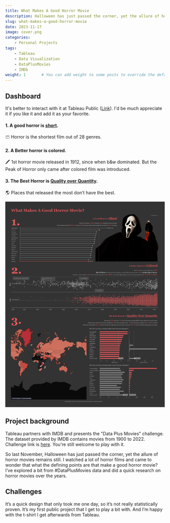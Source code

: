 ```yaml
---
title: What Makes A Good Horror Movie
description: Halloween has just passed the corner, yet the allure of horror movies remains still. What are the defining points that make a good horror movie?
slug: what-makes-a-good-horror-movie
date: 2023-11-17
image: cover.png
categories:
    - Personal Projects
tags:
    - Tableau
    - Data Visualization
    - DataPlusMovies 
    - IMDb
weight: 1       # You can add weight to some posts to override the default sorting (date descending)
---
```


## Dashboard

It's better to interact with it at Tableau Public ([Link](https://public.tableau.com/app/profile/yukiao/viz/WhatMakesAGoodHorrorMovies/Whatmakesagoodhorrormovie)). I'd be much appreciate it if you like it and add it as your favorite.

#### 1. A good horror is <u>short</u>.

🩳 Horror is the shortest film out of 28 genres.  

#### 2. A Better horror is colored. 

🖍️ 1st horror movie released in 1912, since when b&w dominated. But the Peak of Horror only came after colored film was introduced.  

#### 3. The Best Horror is <u>Quality over Quantity</u>.

🌎 Places that released the most don’t have the best.

![What Makes A Good Horror Movie](dashboard.png)

## Project background

Tableau partners with IMDB and presents the "Data Plus Movies" challenge. The dataset provided by IMDB contains movies from 1900 to 2022. Challenge link is [here](https://www.tableau.com/community/movies). You're still welcome to play with it.

So last November, Halloween has just passed the corner, yet the allure of horror movies remains still.  I watched a lot of horror films and came to wonder that what the defining points are that make a good horror movie? I’ve explored a bit from #DataPlusMovies data and did a quick research on horror movies over the years. 

## Challenges

It’s a quick design that only took me one day, so it’s not really statistically proven. It’s my first public project that I get to play a bit with. And I’m happy with the t-shirt I get afterwards from Tableau. 
